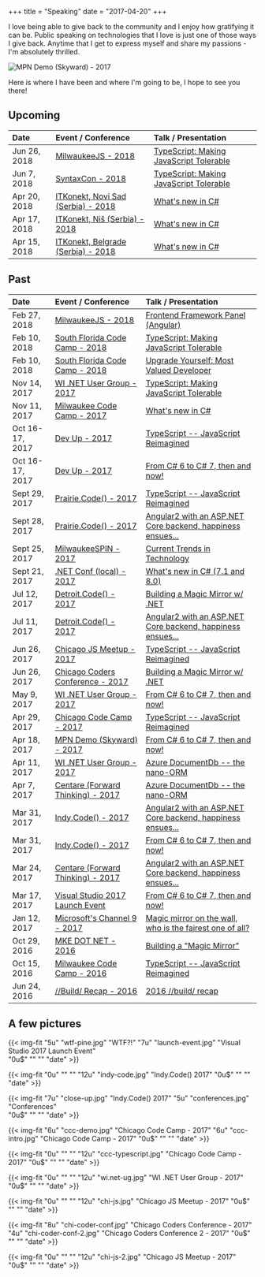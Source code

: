 +++
title = "Speaking"
date = "2017-04-20"
+++

I love being able to give back to the community and I enjoy how gratifying it can be. Public speaking on technologies 
that I love is just one of those ways I give back. Anytime that I get to express myself and share my passions - I'm absolutely thrilled.

![MPN Demo (Skyward) - 2017](/img/2017/04/skyward.jpg)

Here is where I have been and where I'm going to be, I hope to see you there!

## Upcoming


| Date | Event / Conference  | Talk / Presentation |
|:--|:--|:--|
| Jun 26, 2018 | <a href="https://www.meetup.com/milwaukeejs/" target="_blank">MilwaukeeJS - 2018</a> | <a href="https://www.meetup.com/milwaukeejs/events/247249996/" target="_blank">TypeScript: Making JavaScript Tolerable</a> |
| Jun 7, 2018 | <a href="https://2018.syntaxcon.com/" target="_blank">SyntaxCon - 2018</a> | <a href="https://2018.syntaxcon.com/session/typescript-making-javascript-tolerable/" target="_blank">TypeScript: Making JavaScript Tolerable</a> |
| Apr 20, 2018 | <a href="https://itkonekt.com/it-konferencija-novi-sad/" target="_blank">ITKonekt, Novi Sad (Serbia) - 2018</a> | <a href="https://itkonekt.com/2018/02/09/david-pine/" target="_blank">What's new in C#</a> |
| Apr 17, 2018 | <a href="https://itkonekt.com/it-konferencija-nis/" target="_blank">ITKonekt, Niš (Serbia) - 2018</a> | <a href="https://itkonekt.com/2018/02/09/david-pine/" target="_blank">What's new in C#</a> |
| Apr 15, 2018 | <a href="https://itkonekt.com/it-konferencija-beograd/" target="_blank">ITKonekt, Belgrade (Serbia) - 2018</a> | <a href="https://itkonekt.com/2018/02/09/david-pine/" target="_blank">What's new in C#</a> |

## Past

| Date | Event / Conference  | Talk / Presentation |
|:--|:--|:--|
| Feb 27, 2018 | <a href="https://www.meetup.com/milwaukeejs/" target="_blank">MilwaukeeJS - 2018</a> | <a href="https://www.meetup.com/milwaukeejs/events/246445980/" target="_blank">Frontend Framework Panel (Angular)</a> |
| Feb 10, 2018 | <a href="http://www.fladotnet.com/codecamp/Home.aspx" target="_blank">South Florida Code Camp - 2018</a> | <a href="http://www.fladotnet.com/codecamp/SpeakerBio.aspx?SpeakerID=874" target="_blank">TypeScript: Making JavaScript Tolerable</a> |
| Feb 10, 2018 | <a href="http://www.fladotnet.com/codecamp/Home.aspx" target="_blank">South Florida Code Camp - 2018</a> | <a href="http://www.fladotnet.com/codecamp/SpeakerBio.aspx?SpeakerID=874" target="_blank">Upgrade Yourself: Most Valued Developer</a> |
| Nov 14, 2017 | <a href="https://www.meetup.com/Wisconsin-Net-Users-Group/" target="_blank">WI .NET User Group - 2017</a> | <a href="https://www.meetup.com/Wisconsin-Net-Users-Group/events/237113732/" target="_blank">TypeScript: Making JavaScript Tolerable</a> |
| Nov 11, 2017 | <a href="https://www.milwaukeecodecamp.com/" target="_blank">Milwaukee Code Camp - 2017</a> | <a href="https://www.milwaukeecodecamp.com/session/details/1118" target="_blank">What's new in C#</a> |
| Oct 16-17, 2017 | <a href="http://devupconf.org/" target="_blank">Dev Up - 2017</a> | <a href="http://devupconf.org/Sessions/575" target="_blank">TypeScript -- JavaScript Reimagined</a> |
| Oct 16-17, 2017 | <a href="http://devupconf.org/" target="_blank">Dev Up - 2017</a> | <a href="http://devupconf.org/Sessions/576" target="_blank">From C# 6 to C# 7, then and now!</a> |
| Sept 29, 2017 | <a href="https://prairiecode.amegala.com/" target="_blank">Prairie.Code() - 2017</a> | <a href="https://prairiecode.amegala.com/sessions/480" target="_blank">TypeScript -- JavaScript Reimagined</a> |
| Sept 28, 2017 | <a href="https://prairiecode.amegala.com/" target="_blank">Prairie.Code() - 2017</a> | <a href="https://prairiecode.amegala.com/sessions/394" target="_blank">Angular2 with an ASP.NET Core backend, happiness ensues...</a> |
| Sept 25, 2017 | <a href="http://www.milwaukeespin.com" target="_blank">MilwaukeeSPIN - 2017</a> | <a href="http://www.milwaukeespin.com/Events" target="_blank">Current Trends in Technology</a> |
| Sept 21, 2017 | <a href="www.dotnetconf.net" target="_blank">.NET Conf (local) - 2017</a> | <a href="https://www.eventbrite.com/e/net-conf-2017-tickets-37046195167" target="_blank">What's new in C# (7.1 and 8.0)</a> |
| Jul 12, 2017 | <a href="https://detroitcode.amegala.com/" target="_blank">Detroit.Code() - 2017</a> | <a href="https://detroitcode.amegala.com/Sessions/315" target="_blank">Building a Magic Mirror w/ .NET</a> |
| Jul 11, 2017 | <a href="https://detroitcode.amegala.com/" target="_blank">Detroit.Code() - 2017</a> | <a href="https://detroitcode.amegala.com/Sessions/317" target="_blank">Angular2 with an ASP.NET Core backend, happiness ensues...</a> |
| Jun 26, 2017 | <a href="https://www.meetup.com/js-chi/events/238222639/" target="_blank">Chicago JS Meetup - 2017</a> | <a href="https://www.meetup.com/js-chi/events/238222639/" target="_blank">TypeScript -- JavaScript Reimagined</a> |
| Jun 26, 2017 | <a href="http://www.chicagocoderconference.com/" target="_blank">Chicago Coders Conference - 2017</a> | <a href="http://www.chicagocoderconference.com/sessions/building-a-magic-mirror-with-net/" target="_blank">Building a Magic Mirror w/ .NET</a> |
| May  9, 2017 | <a href="https://www.meetup.com/Wisconsin-Net-Users-Group/" target="_blank">WI .NET User Group - 2017</a> | <a href="https://www.meetup.com/Wisconsin-Net-Users-Group/events/237113620/" target="_blank">From C# 6 to C# 7, then and now!</a> |
| Apr 29, 2017 | <a href="https://www.chicagocodecamp.com/" target="_blank">Chicago Code Camp - 2017</a> | <a href="https://www.chicagocodecamp.com/sessions/detail/1172" target="_blank">TypeScript -- JavaScript Reimagined</a> |
| Apr 18, 2017 | <a href="https://partner.microsoft.com/en-US/" target="_blank">MPN Demo (Skyward) - 2017</a> | <a href="https://gist.github.com/IEvangelist/688502ca6ec59d071b2ae656babda4a4" target="_blank">From C# 6 to C# 7, then and now!</a> |
| Apr 11, 2017 | <a href="https://www.meetup.com/Wisconsin-Net-Users-Group/" target="_blank">WI .NET User Group - 2017</a> | <a href="https://www.meetup.com/Wisconsin-Net-Users-Group/events/237113600/" target="_blank">Azure DocumentDb -- the nano-ORM</a> |
| Apr  7, 2017 | <a href="http://www.centare.com/" target="_blank">Centare (Forward Thinking) - 2017</a> | <a href="https://gist.github.com/IEvangelist/2bd8a3938f2269151d995262c8265d0e" target="_blank">Azure DocumentDb -- the nano-ORM</a> |
| Mar 31, 2017 | <a href="https://indycode.amegala.com/" target="_blank">Indy.Code() - 2017</a> | <a href="https://indycode.amegala.com/Sessions/51" target="_blank">Angular2 with an ASP.NET Core backend, happiness ensues...</a> |
| Mar 31, 2017 | <a href="https://indycode.amegala.com/" target="_blank">Indy.Code() - 2017</a> | <a href="https://indycode.amegala.com/Sessions/45" target="_blank">From C# 6 to C# 7, then and now!</a> |
| Mar 24, 2017 | <a href="http://www.centare.com/" target="_blank">Centare (Forward Thinking) - 2017</a> | <a href="https://gist.github.com/IEvangelist/287742b6fe343b89da0be88427405bd1" target="_blank">Angular2 with an ASP.NET Core backend, happiness ensues...</a> |
| Mar 17, 2017 | <a href="https://launch.visualstudio.com/local-events/" target="_blank">Visual Studio 2017 Launch Event</a> | <a href="https://youtu.be/kFpXRooGo0c" target="_blank">From C# 6 to C# 7, then and now!</a> |
| Jan 12, 2017 | <a href="https://channel9.msdn.com/" target="_blank">Microsoft's Channel 9 - 2017</a> | <a href="https://channel9.msdn.com/Shows/On-NET/David-Pine-Magic-mirror-on-the-wall-who-is-the-fairest-one-of-all" target="_blank">Magic mirror on the wall, who is the fairest one of all?</a> |
| Oct 29, 2016 | <a href="http://www.mkedotnet.com/2016" target="_blank">MKE DOT NET - 2016</a> | <a href="http://www.mkedotnet.com/2016/sessions/magic-mirror/" target="_blank">Building a "Magic Mirror"</a> |
| Oct 15, 2016 | <a href="http://milwaukeecodecamp.com/" target="_blank">Milwaukee Code Camp - 2016</a> | <a href="http://milwaukeecodecamp.com/session/details/1065" target="_blank">TypeScript -- JavaScript Reimagined</a> |
| Jun 24, 2016 | <a href="https://channel9.msdn.com/Events/Build/2016" target="_blank">//Build/ Recap - 2016</a> | <a href="https://speakerdeck.com/ievangelist/recap" target="_blank">2016 //build/ recap</a> |

## A few pictures

{{< img-fit
    "5u" "wtf-pine.jpg" "WTF?!"
    "7u" "launch-event.jpg" "Visual Studio 2017 Launch Event"    
    "0u$" "" ""
    "date" >}}

{{< img-fit
    "0u" "" ""
    "12u" "indy-code.jpg" "Indy.Code() 2017"
    "0u$" "" ""
    "date" >}}

{{< img-fit
    "7u" "close-up.jpg" "Indy.Code() 2017"
    "5u" "conferences.jpg" "Conferences"    
    "0u$" "" ""
    "date" >}}

{{< img-fit
    "6u" "ccc-demo.jpg" "Chicago Code Camp - 2017"
    "6u" "ccc-intro.jpg" "Chicago Code Camp - 2017"
    "0u$" "" ""
    "date" >}}

{{< img-fit
    "0u" "" ""
    "12u" "ccc-typescript.jpg" "Chicago Code Camp - 2017"
    "0u$" "" ""
    "date" >}}

{{< img-fit
    "0u" "" ""
    "12u" "wi.net-ug.jpg" "WI .NET User Group - 2017"
    "0u$" "" ""
    "date" >}}

{{< img-fit
    "0u" "" ""
    "12u" "chi-js.jpg" "Chicago JS Meetup - 2017"
    "0u$" "" ""
    "date" >}}

{{< img-fit
    "8u" "chi-coder-conf.jpg" "Chicago Coders Conference - 2017"
    "4u" "chi-coder-conf-2.jpg" "Chicago Coders Conference 2 - 2017"
    "0u$" "" ""
    "date" >}}

{{< img-fit
    "0u" "" ""
    "12u" "chi-js-2.jpg" "Chicago JS Meetup - 2017"
    "0u$" "" ""
    "date" >}}